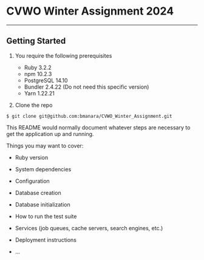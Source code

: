 # CVWO Winter Assignment 2024
---

## Getting Started 
1. You require the following prerequisites
    - Ruby 3.2.2
    - npm 10.2.3
    - PostgreSQL 14.10
    - Bundler 2.4.22 (Do not need this specific version)
    - Yarn 1.22.21

2. Clone the repo
```
$ git clone git@github.com:bmanara/CVWO_Winter_Assignment.git
```


This README would normally document whatever steps are necessary to get the
application up and running.

Things you may want to cover:

* Ruby version

* System dependencies

* Configuration

* Database creation

* Database initialization

* How to run the test suite

* Services (job queues, cache servers, search engines, etc.)

* Deployment instructions

* ...
